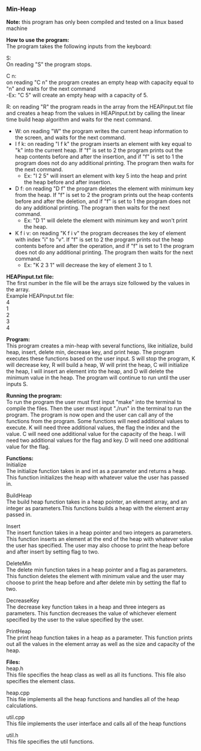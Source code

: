 ### Min-Heap

**Note:** this program has only been compiled and tested on a linux based machine

**How to use the program:**     
The program takes the following inputs from the keyboard: 

S:       
On reading "S" the program stops.        

C n:    
on reading "C n" the program creates an empty heap with capacity equal to "n" and waits for the next command     
-Ex: "C 5" will create an empty heap with a capacity of 5.     

R: on reading "R" the program reads in the array from the HEAPinput.txt file and creates a heap from the values in HEAPinput.txt by calling the linear time build heap algorithm and waits for the next command.      
- W: on reading "W" the program writes the current heap information to the screen, and waits for the next command.      
- I f k: on reading "I f k" the program inserts an element with key equal to "k" into the current heap. If "f" is set to 2 the program prints out the heap contents before and after the insertion, and if "f" is set to 1 the program does not do any additional printing. The program then waits for the next command.    
    - Ex: "I 2 5" will insert an element with key 5 into the heap and print the heap before and after insertion.    
- D f: on reading "D f" the program deletes the element with minimum key from the heap. If "f" is set to 2 the program prints out the heap contents before and after the deletion, and if "f" is set to 1 the program does not do any additional printing. The program then waits for the next command.     
    - Ex: "D 1" will delete the element with minimum key and won't print the heap.      
- K f i v: on reading "K f i v" the program decreases the key of element with index "i" to "v". If "f" is set to 2 the program prints out the heap contents before and after the operation, and if "f" is set to 1 the program does not do any additional printing. The program then waits for the next command.      
    - Ex: "K 2 3 1" will decrease the key of element 3 to 1.

**HEAPinput.txt file:**     
The first number in the file will be the arrays size followed by the values in the array.     
Example HEAPinput.txt file:     
4   
1   
2   
3   
4   

**Program:**        
This program creates a min-heap with several functions, like initialize, build heap, insert, delete min, decrease key, and print heap. The program executes these functions based on the user input. S will stop the program, K will decrease key, R will build a heap, W will print the heap, C will initialize the heap, I will insert an element into the heap, and D will delete the minimum value in the heap. The program will continue to run until the user inputs S. 

**Running the program:**    
To run the program the user must first input "make" into the terminal to compile the files. Then the user must input "./run" in the terminal to run the program. The program is now open and the user can call any of the functions from the program. Some functions will need additional values to execute. K will need three additional values, the flag the index and the value. C will need one additional value for the capacity of the heap. I will need two additional values for the flag and key. D will need one additional value for the flag.

**Functions:**      
Initialize      
The initialize function takes in and int as a parameter and returns a heap. This function initializes the heap with whatever value the user has passed in.

BuildHeap   
The build heap function takes in a heap pointer, an element array, and an integer as parameters.This functions builds a heap with the element array passed in. 

Insert      
The insert function takes in a heap pointer and two integers as parameters. This function inserts an element at the end of the heap with whatever value the user has specified. The user may also choose to print the heap before and after insert by setting flag to two.

DeleteMin   
The delete min function takes in a heap pointer and a flag as parameters. This function deletes the element with minimum value and the user may choose to print the heap before and after delete min by setting the flaf to two.

DecreaseKey     
The decrease key function takes in a heap and three integers as parameters. This function decreases the value of whichever element specified by the user to the value specified by the user.

PrintHeap   
The print heap function takes in a heap as a parameter. This function prints out all the values in the element array as well as the size and capacity of the heap.

**Files:**      
heap.h      
This file specifies the heap class as well as all its functions. This file also specifies the element class.

heap.cpp    
This file implements all the heap functions and handles all of the heap calculations.

util.cpp    
This file implements the user interface and calls all of the heap functions

util.h      
This file specifies the util functions. 

